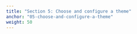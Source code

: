 ```yaml
---
title: "Section 5: Choose and configure a theme"
anchor: "05-choose-and-configure-a-theme"
weight: 50
---
```

